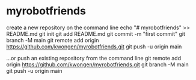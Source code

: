 # myrobotfriends

 create a new repository on the command line
echo "# myrobotfriends" >> README.md
git init
git add README.md
git commit -m "first commit"
git branch -M main
git remote add origin https://github.com/kwongen/myrobotfriends.git
git push -u origin main


…or push an existing repository from the command line
git remote add origin https://github.com/kwongen/myrobotfriends.git
git branch -M main
git push -u origin main